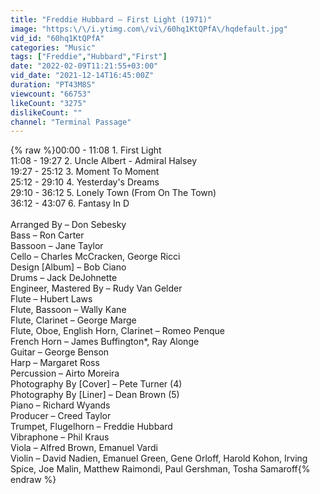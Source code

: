 ```yaml
---
title: "Freddie Hubbard – First Light (1971)"
image: "https:\/\/i.ytimg.com\/vi\/60hq1KtQPfA\/hqdefault.jpg"
vid_id: "60hq1KtQPfA"
categories: "Music"
tags: ["Freddie","Hubbard","First"]
date: "2022-02-09T11:21:55+03:00"
vid_date: "2021-12-14T16:45:00Z"
duration: "PT43M8S"
viewcount: "66753"
likeCount: "3275"
dislikeCount: ""
channel: "Terminal Passage"
---
```

{% raw %}00:00 - 11:08 1. First Light<br />11:08 - 19:27 2. Uncle Albert - Admiral Halsey<br />19:27 - 25:12 3. Moment To Moment<br />25:12 - 29:10 4. Yesterday's Dreams<br />29:10 - 36:12 5. Lonely Town (From On The Town)<br />36:12 - 43:07 6. Fantasy In D<br /><br />Arranged By – Don Sebesky<br />Bass – Ron Carter<br />Bassoon – Jane Taylor<br />Cello – Charles McCracken, George Ricci<br />Design [Album] – Bob Ciano<br />Drums – Jack DeJohnette<br />Engineer, Mastered By – Rudy Van Gelder<br />Flute – Hubert Laws<br />Flute, Bassoon – Wally Kane<br />Flute, Clarinet – George Marge<br />Flute, Oboe, English Horn, Clarinet – Romeo Penque<br />French Horn – James Buffington*, Ray Alonge<br />Guitar – George Benson<br />Harp – Margaret Ross<br />Percussion – Airto Moreira<br />Photography By [Cover] – Pete Turner (4)<br />Photography By [Liner] – Dean Brown (5)<br />Piano – Richard Wyands<br />Producer – Creed Taylor<br />Trumpet, Flugelhorn – Freddie Hubbard<br />Vibraphone – Phil Kraus<br />Viola – Alfred Brown, Emanuel Vardi<br />Violin – David Nadien, Emanuel Green, Gene Orloff, Harold Kohon, Irving Spice, Joe Malin, Matthew Raimondi, Paul Gershman, Tosha Samaroff{% endraw %}
